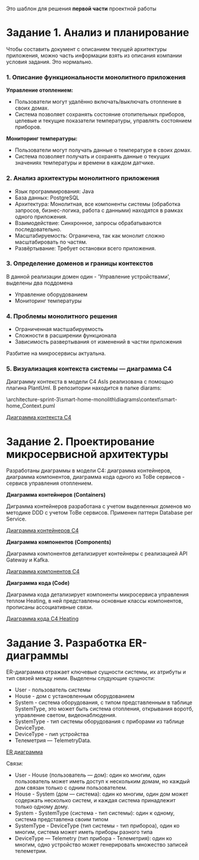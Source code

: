 Это шаблон для решения **первой части** проектной работы 


# Задание 1. Анализ и планирование

Чтобы составить документ с описанием текущей архитектуры приложения, можно часть информации взять из описания компании условия задания. Это нормально.

### 1. Описание функциональности монолитного приложения

**Управление отоплением:**

- Пользователи могут удалённо включать/выключать отопление в своих домах.
- Система позволяет сохранять состояние отопительных приборов, целевые и текущие показатели температуры, управлять состоянием приборов.

**Мониторинг температуры:**

- Пользователи могут получать данные о температуре в своих домах.
- Система позволяет получать и сохранять данные о текущих значениях температуры и времени в каждом датчике.  


### 2. Анализ архитектуры монолитного приложения

- Язык программирования: Java
- База данных: PostgreSQL
- Архитектура: Монолитная, все компоненты системы (обработка запросов, бизнес-логика, работа с данными) находятся в рамках одного приложения.
- Взаимодействие: Синхронное, запросы обрабатываются последовательно.
-  Масштабируемость: Ограничена, так как монолит сложно масштабировать по частям.
-  Развёртывание: Требует остановки всего приложения.

### 3. Определение доменов и границы контекстов

В данной реализации домен один - 'Управление устройствами', выделены два поддомена 
- Управление оборудованием
- Мониторинг температуры

### **4. Проблемы монолитного решения**

- Ограниченная мастшабируемость
- Сложности в расширении функционала
- Зависимость развертывания от изменений в частяи приложения

Разбитие на микросервисы актуальна.

### 5. Визуализация контекста системы — диаграмма С4

Диаграмму контекста в модели C4 AsIs реализована c помощью плагина PlantUml. В репозитории находится в папке diarams:

\architecture-sprint-3\smart-home-monolith\diagrams\context\smart-home_Context.puml

[Диаграмма контекста С4](https://www.plantuml.com/plantuml/uml/bLD1Inj15BxFhvZcb88rbvuysSQ2XLh4jEUmIOOui3EppCvIfGZQ73oaL2WUIqkRFn1jWslKpLzuyu_wdgEkaZNWXf2PR_Pzt_U-ULbDNMHTfcBcf8i5RodSydMZ16yQxSIEusiowjj8yLVfsvGnPnBk3EyOvupYFMb5rqcZ6NicTJVEUYApCTzsBabN6WqRVLhkIxUTTR9Ks2uHQhVSDQgn9RkHxPdtKYGYRZHVljYC8-q-Rhnhg2XrmYBKRXgL64qL2HbacyAcHjU9QedNu1SKSE6_mXd-diBOVu49xMiBphW_WDmVq1Ok_V2kMwIiFMUCEewa5hRzscIw5zdT-lKR54Th5sqfulvTKi2u30mPFZEEJmKBGTR4QqRX0N4SGu7L4xXQuNu0CxyFO_HvGGZaC46G910ku9nMr0GMv46ZV8Ah-hg8N2lhbFpK_p_yB5Q10faBc9KGN59yy1sc6DStVtYBBt4uzSCAT8hrLy5f23ZaCeC9gU71mE_x8OPRuNh3QEcCbRg_s3ly8178oIoovhZ--vWG4JpXzU1hZ-snuAdzPiTTfuccoXiVpL_6N7R-YBHXLCRiZqWIYlj1vxUJY2NX04x8fHzGmqGSaaLZzmnz42eHDdAP5IsXKsD9wGyHaG9CoDoTWsEWzWwHPGhvutspBH7V_9KgPdnKCItXIkYBvLJzSEeUfeOKJnZhgZI3HjMCpCTHWvzmGcgK9Z9DwO9cKD02pcv2FLyGnghGlKp5_m40)



# Задание 2. Проектирование микросервисной архитектуры

Разработаны диаграммы в модели C4: диаграмма контейнеров, диаграмма компонентов, диаграмма кода одного из ToBe сервисов - сервисв управления отоплением.

**Диаграмма контейнеров (Containers)**

Диграмма контейнеров разработана с учетом выделенных доменов мо методике DDD с учетом ToBe сервисов. Применен паттерн Database per Service.

[Диаграмма контейнеров С4](https://www.plantuml.com/plantuml/uml/dLLDRoir5DtFhxXarKfvBnjMR_LAkwYWHQMXiAoSZ9jOdHcFF9wY227rGwWgHLImHaW8iKz20o4bwL-m_n7NDvbEAYT3wIAoxxNFkUUUZEttcMPAvt4KQA4Z3iqOGzYLCOTjcMWc4gvWHx2EOd4GQ9c2bj2IMiiOGg5uMmkP1C478cb7USXp5K5NwpHxrsWezjNRZj3Tl9LdNBMHZIVwRLl6ZKFHPYgKdmgUygYn_U6RWuWb-cX_hn6pJ7E5gUDj6QSoSOZKgGiEkCfaik6ewb0xmg66unQu1CWJq5qE9q8dFCi0fRGWwo5LNDiCcZJPeCvSO_COmMMlZcgUXfWbh2EI3iGyRc7DhaYpEcJjBW_pYEEK9I6ah1UZj0pPWoURZZ-IUH8orQikjGbV1r2Qk_4bRssbAUx12U0iGdESgKxJn-oCrQ6PAXJaOlEJ6Pd16_DepytOF9YP-HCJKvoFKCeowoViv9GXOX_zO1qEBILFvvRH2f7zY2mpCp4ZUmxs0gSpCx0t2yA_aP0OlUvsETEe1naMizgcwsYvkbjeSdKcsjmL-jMLC4CpjXVlmFn6yliOFnJYmSpi9PP_B5FcdqN34_DWVx3NHRuEPcXlLsGdY9_QIzSJhdqFI8WaI3borN3XofxRM-pAbxh3D6knZ9SjGP5o8WvafZkADp_R8qc_a_hflBIz0tDFuTJUsc_BHiPK7uKK2_F_R61cf718GhvPO_7dFE8nrwg7zPxcgstUbudGKg5ct-cVdIMaPEQAu_oFTROWk79xjOkbuDBAKlYBpJIZvsQkAbxOUK-9QmHD_jFE7IbLXjLez6sazBhFrLwj-bo7pYBwh_ieS4oj_8BHnBc3u_oJ_0jNoymoZEHw6fRCe_ZLnfM5AdtP4vskHZ8QVLye_VzycTaBJ8piZN-Cgm-oJt7viYFa2LuoaUBNckWrO-ygpVn2X5mYAOs-cPHUPwORiVQ83c3V39md59CiabhiG57sEnmdfWzqOLD0byuGF3I9NgLaoIMAN-jIfVJIiG1_XpnQFD-B9u-UyOnUxkAnfat5ylmDgoso59LObwRyybkp4lBiXYzWtjsv2kdTQYMSpcTbMThX0-cRh0JI3Xz8VrCba7Oy1mRlUHBcSVGl)

**Диаграмма компонентов (Components)**

Диаграмма компонентов детализирует контейнеры с реализацией API Gateway и Kafka.

[Диаграмма компонентов С4](https://www.plantuml.com/plantuml/uml/V4zDImCn4BtdLumzjL2x5q-Ur8fug58inMF9xavt1p8p8PaWYt_Uh8LwCvTvxy7xo4CsdwnmS4OM40vSARmg8soLemgAmJFv8NbspZI2ARHgfWmz9UoCL9ox8Ub2wR6a0ADPpFTDa_pNPY0RIriofax5K6pJAJSVrFdKwpjXnD1ixsxtmOiTttOD-soOgdIwjc_YlCxjCMMLvHorXiMndaMzZp0Be6Um4U5C9fWpr2ajv2aRycBb3hzW-KAsepDUMBN-_NGEkiZ0Nln0CW0ZjxLnf9ZNaBiH-nAmGYyzH3ynYkMQxROgvaamdPwqIE_Jz5_H2huTr7TrBJ-n_Ucy2dQRY87elLzXvGHI-G5E55MYXLOg177VDYQicdQZx5B4eLBJ2bMbY0hE20aXxaaW45Ao_GNxZnW_ksiNht4R9BIU6R_nyxonuovrknqgY2eapIO7SpoAsyDaBrbapMwFY2bRV1HZCRmZBkI1c8XpKOgVv9ZHUDouJGleVrQ_MqiRgm-IWhzANXDQ6maPAXVjmP-lIL5K3vnv-__GVvGytquel4vbJzgSRVQoRQqC8c3xWMYMOYh6ye39FWrBCPGdXl5lIgnp-eLSuKb1MwOSPkJipix7j2RlxQLRN2ttHIqaHc8Y-tUP-8eg3SW-lwmH4wKy918NrYN-cBfEnRbyBuyl_OjCZEHfZNTA-9ayL3kZs3j62Ic9kC3Q0meSoGDvMl7rAcmsjDHDQLrhk8g4C7Qhni6CHu7llynJ785ErawtWgcMkGAigsR7ST8sCuw6zUG5zGtRCNwRRZ-Wmp9rrcQIk-oC2_GsihneztZpyHhg_GtIp7HTvHaJFs3EvAbyOrMQeBXKPHCmVJyK9Se_gbepr4TFUOVlyAAdkhyQXtjfFTjDYqmTDh-TFYdTmQXK96ZyFQGzWUFJuwrYsUjcgKmMwvSctyqpfQuUD1nDMgG9ovKx8gfTtL6sybrRMp6-gcrT3NG8yyXnJA3fjTHTph9UJYlYMwygGg4hGXxLNH4ZtLr4T4149zZIPxAcIYpwwclW5qMjnuM5zGGPhIM6CHqrm9vLcDMHh1ojb7PttQCAYACexBdLjBkEYhMMjbyKb13VUh4GkfbOfUoJOonF_FiySgDxAGxZrqrGMJ3Noc8OLNPjbMPPPG5obTME5h-1ie0uoiAULrclil8igl2pjCKpIenllS88XHHMN-8mniqv44Cb56pGKvJj3DcNR-ax5GE6HmKC_6gCc8-MPs7fG4bBXs5CEWrOoNBRgGQeVEulikirpyZ_9xNz0DF8RqzyA11f362Sne0zTsC4LFAQP87-F-4Tysotxr3zXC_Lgzq-rDL4Tuf-N3PCH5jNSzI0pDiLCRssVLxLftJVBGWXPdzsFLproseeLHXjLqW_AUxP8154VH2ES124g0-o3Mr13WhXgwY5UtotHNzg_GK0)

**Диаграмма кода (Code)**

Диаграмма кода детализирует компоненты микросервиса управления теплом Heating, в ней представлены основные классы компонентов, прописаны ассоциативные связи.

[Диаграмма кода С4 Heating](https://www.plantuml.com/plantuml/uml/rP4_3zCm4CLtVufZ0rLj5YO6L9GE38KY2ZEwsDVKaksBpkUW2lMxuwW5-YT8h6psU-_atpkliw9eYS6erq3mdb1zwc5FCdfBqB8Zs7Zi1QCnoWCeGyUg7C5v8QkUap4lVBAXE2eIuAWwv3TD8_XzrNizbgva4ij9AUdAScm-UulY-AEdWKBJlbv-2fZqwuTj4p4hIPM-jHm7JjF4CD4POmFc_8jlVwgv23yCBBPSSRshfuuv42RmUPVgrN7f0e6YzAHVA0uag4NeZsMB2AKxxppxK5lXXKCWcPw4nJr5Jtedl7prd2c3GwMPsCZUWHP9k_Ge70utIguT7fjSxCsbJBNQfpurSPxVtVM3Btqsg0GJu7JPgzGKe5K_UZtz9a3dtbsr6owXo2FT6l_VUlxsrylbszcb_Vk0cHkVYPar9LTY-0a0)

# Задание 3. Разработка ER-диаграммы

ER-диаграмма отражает ключевые сущности системы, их атрибуты и тип связей между ними.
Выделены слудующие сущности:

* User - пользователь системы
* House - дом с установленным оборудованием
* System - система оборудования, с типом представленным в таблице 
SystemType, это может быть система отопления, открывания воротб, управление светом, видеонаблюдения.
* SystemType - тип системы оборудования с приборами из таблице DeviceType.
* DeviceType - nип устройства
* Телеметрия — TelemetryData.

[ER диаграмма](https://www.plantuml.com/plantuml/uml/XPBFYjim4CRlynHJ7nSIjz1JJWi9Iw6RKjhTSvXOqrYWFqOQxHAMVVTATeDSrz1B9Cqty_rc9hwFGa6IDI1Q3EE3baVzY_78zimXzdh08pcwi6KdkFUAyQ3f4iW2Y1zGF9wzYBUeTE1Ej7S07xJhJ5ASWi5UP8YxjWtqkhrewTCvHGwTTv8DjvstxG_TKL3-c-Q1JRl_lFbkoCdpyR6r58L33ftstWxUbOgXz0gGhrgks3ndimRV0F4EY_59AzoXIwNx7DniHgNtMPkaXwzLTMHvXoyKkfxAcorfW_F8G36--g1cmVSA_r9icpUeWChEvBMEIAd0CSxiwZ0_htbS-sUOE3vMngcQN0TUJ5Gx-JiUXIHbwjbxm-JWVG5zAbOJU1sf-4Lt_2-o6Xt6ZFyQ2HksBE5wKYIqQ5yeN5X6vLQ9ymqztOepOGKnCV9gJU9vEFlbzo7_ZcPGFXfiFZKv7vkFs-rTW-DVYJ0T2srQ4Kp7JIj7tHtKwwAuhWNgTPxJrAdWdfrArlm6)

Связи:
* User - House (пользователь — дом): один ко многим, один пользователь может иметь доступ к нескольким домам, но каждый дом связан только с одним пользователем.
* House - System (дом — система): один ко многим, один дом может содержать несколько систем, и каждая система принадлежит только одному дому.
* System - SystemType (система - тип системы): один к одному, система представлена своим типом
* SystemType - DeviceType (тип системы - тип прибороа), один ко многим, система может иметь приборы разного типа
* DeviceType  — Telemetry (тип прибора - Телеметрия): один ко многим, одно устройство может генерировать множество записей телеметрии.

